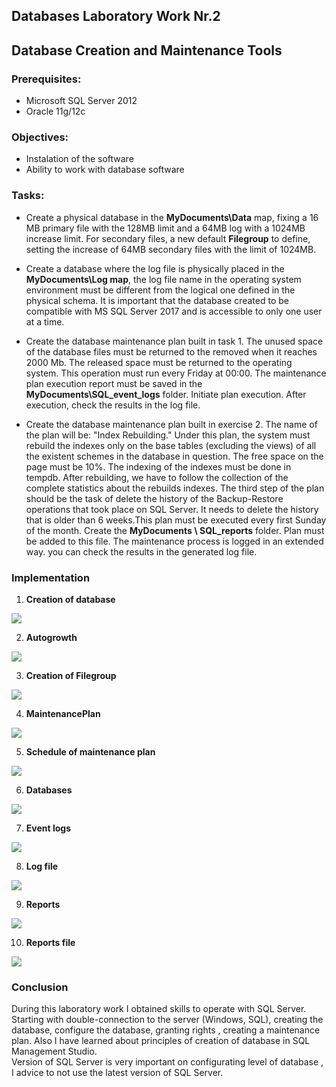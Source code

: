  ## Databases Laboratory Work Nr.2

## Database Creation and Maintenance Tools

### Prerequisites:
  - Microsoft SQL Server 2012
  - Oracle 11g/12c

### Objectives:
  - Instalation of the software
  - Ability to work with database software
  
### Tasks:
  - Create a physical database in the **MyDocuments\Data** map, fixing a 16 MB primary file with the 128MB limit and a 64MB log with a 1024MB increase limit. 
  For secondary files, a new default **Filegroup** to define, setting the increase of 64MB secondary files with the limit of 1024MB.
  
  - Create a database where the log file is physically placed in the **MyDocuments\Log map**,
  the log file name in the operating system environment must be different from the logical one defined in the physical schema. 
  It is important that the database created to be compatible with MS SQL Server 2017 and is accessible to only one user at a time.
  
  - Create the database maintenance plan built in task 1. The unused space of the database files must be returned to the removed when it reaches 2000 Mb. The released space must be returned to the operating system. This operation must run every Friday at 00:00. The maintenance plan execution report must be saved in the **MyDocuments\SQL_event_logs** folder. 
  Initiate plan execution. After execution, check the results in the log file.
  
  - Create the database maintenance plan built in exercise 2. 
  The name of the plan will be: "Index Rebuilding." Under this plan, the system must rebuild the indexes only on the base tables (excluding the views) of all the existent schemes in the database in question.
  The free space on the page must be 10%. The indexing of the indexes must be done in tempdb. After rebuilding, we have to follow the collection of the complete statistics about the rebuilds indexes. The third step of the plan should be the task of delete the history of the Backup-Restore operations that took place on SQL Server.
  It needs to delete the history that is older than 6 weeks.This plan must be executed every first Sunday of the month.
  Create the **MyDocuments \ SQL_reports** folder. Plan must be added to this file. 
  The maintenance process is logged in an extended way. you can check the results in the generated log file.
  
### Implementation
1. **Creation of database**

![](https://github.com/bacal-t/BD-labs/blob/master/Laboratory_Work_N2/images/Creation_Database.PNG)

2. **Autogrowth**

![](https://github.com/bacal-t/BD-labs/blob/master/Laboratory_Work_N2/images/Autogrowth.PNG)

3. **Creation of Filegroup**

![](https://github.com/bacal-t/BD-labs/blob/master/Laboratory_Work_N2/images/NewFileGroup.PNG)

4. **MaintenancePlan**

![](https://github.com/bacal-t/BD-labs/blob/master/Laboratory_Work_N2/images/MaintenancePlan.PNG)

5. **Schedule of maintenance plan**

![](https://github.com/bacal-t/BD-labs/blob/master/Laboratory_Work_N2/images/MaintenancePlan_Schedule.PNG)

6. **Databases**

![](https://github.com/bacal-t/BD-labs/blob/master/Laboratory_Work_N2/images/Databases.PNG)

7. **Event logs**

![](https://github.com/bacal-t/BD-labs/blob/master/Laboratory_Work_N2/images/EventLogs.PNG)

8. **Log file**

![](https://github.com/bacal-t/BD-labs/blob/master/Laboratory_Work_N2/images/LogFile.PNG)

9. **Reports**

![](https://github.com/bacal-t/BD-labs/blob/master/Laboratory_Work_N2/images/Reports.PNG)

10. **Reports file**


![](https://github.com/bacal-t/BD-labs/blob/master/Laboratory_Work_N2/images/Reports1.PNG)

### Conclusion

During this laboratory work I obtained skills to operate with SQL Server. Starting with double-connection to the server (Windows, SQL), creating the database, configure the database, granting rights , creating a maintenance plan. Also I have learned about principles of creation of database in SQL Management Studio.   
Version of SQL Server is very important on configurating level of database , I advice to not use the latest version of SQL Server.

  
